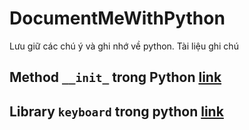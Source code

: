 # DocumentMeWithPython
Lưu giữ các chú ý và ghi nhớ về python. Tài liệu ghi chú


## Method `__init_` trong Python [link](__init__.md)
## Library `keyboard` trong python [link](keyboard_library.md)
